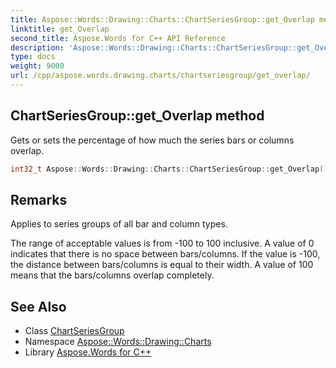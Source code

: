 ```yaml
---
title: Aspose::Words::Drawing::Charts::ChartSeriesGroup::get_Overlap method
linktitle: get_Overlap
second_title: Aspose.Words for C++ API Reference
description: 'Aspose::Words::Drawing::Charts::ChartSeriesGroup::get_Overlap method. Gets or sets the percentage of how much the series bars or columns overlap in C++.'
type: docs
weight: 9000
url: /cpp/aspose.words.drawing.charts/chartseriesgroup/get_overlap/
---
```

## ChartSeriesGroup::get_Overlap method


Gets or sets the percentage of how much the series bars or columns overlap.

```cpp
int32_t Aspose::Words::Drawing::Charts::ChartSeriesGroup::get_Overlap()
```

## Remarks


Applies to series groups of all bar and column types.

The range of acceptable values is from -100 to 100 inclusive. A value of 0 indicates that there is no space between bars/columns. If the value is -100, the distance between bars/columns is equal to their width. A value of 100 means that the bars/columns overlap completely. 
## See Also

* Class [ChartSeriesGroup](../)
* Namespace [Aspose::Words::Drawing::Charts](../../)
* Library [Aspose.Words for C++](../../../)
